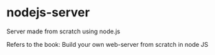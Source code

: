 # nodejs-server
Server made from scratch using node.js

Refers to the book: Build your own web-server from scratch in node JS
